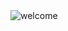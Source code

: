 <img src="https://images-ext-1.discordapp.net/external/Din_2u8G-akRPCMLc2GzaTv29H8Sne8rDNrZcjX6v8Y/https/i.imgur.com/VyhoZV7.png" alt="welcome">
